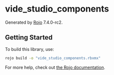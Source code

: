 # vide_studio_components
Generated by [Rojo](https://github.com/rojo-rbx/rojo) 7.4.0-rc2.

## Getting Started
To build this library, use:

```bash
rojo build -o "vide_studio_components.rbxmx"
```

For more help, check out [the Rojo documentation](https://rojo.space/docs).